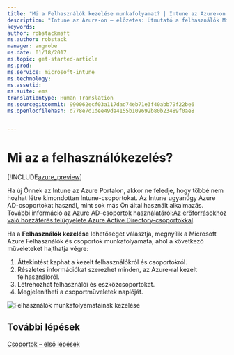 ```yaml
---
title: "Mi a Felhasználók kezelése munkafolyamat? | Intune az Azure-on – előzetes | Microsoft Docs"
description: "Intune az Azure-on – előzetes: Útmutató a felhasználók Microsoft Intune-nal és Azure-ral való megjelenítéséhez és kezeléséhez"
keywords: 
author: robstackmsft
ms.author: robstack
manager: angrobe
ms.date: 01/18/2017
ms.topic: get-started-article
ms.prod: 
ms.service: microsoft-intune
ms.technology: 
ms.assetid: 
ms.suite: ems
translationtype: Human Translation
ms.sourcegitcommit: 990062ecf03a117dad74eb71e3f40abb79f22be6
ms.openlocfilehash: d778e7d1dee49da4155b109692b80b23489f0ae8


---
```


# <a name="what-is-user-management"></a>Mi az a felhasználókezelés?


[!INCLUDE[azure_preview](../includes/azure_preview.md)]

Ha új Önnek az Intune az Azure Portalon, akkor ne feledje, hogy többé nem hozhat létre kimondottan Intune-csoportokat. Az Intune ugyanúgy Azure AD-csoportokat használ, mint sok más Ön által használt alkalmazás.
További információ az Azure AD-csoportok használatáról:[Az erőforrásokhoz való hozzáférés felügyelete Azure Active Directory-csoportokkal](https://docs.microsoft.com/en-us/azure/active-directory/active-directory-manage-groups).

Ha a **Felhasználók kezelése** lehetőséget választja, megnyílik a Microsoft Azure Felhasználók és csoportok munkafolyamata, ahol a következő műveleteket hajthatja végre:

1. Áttekintést kaphat a kezelt felhasználókról és csoportokról.
2. Részletes információkat szerezhet minden, az Azure-ral kezelt felhasználóról.
3. Létrehozhat felhasználói és eszközcsoportokat.
4. Megjelenítheti a csoportműveletek naplóját.

![Felhasználók munkafolyamatainak kezelése](./media/manage-users.png)


## <a name="next-step"></a>További lépések

[Csoportok – első lépések](/intune-azure/manage-users/get-started-with-groups)



<!--HONumber=Feb17_HO1-->


